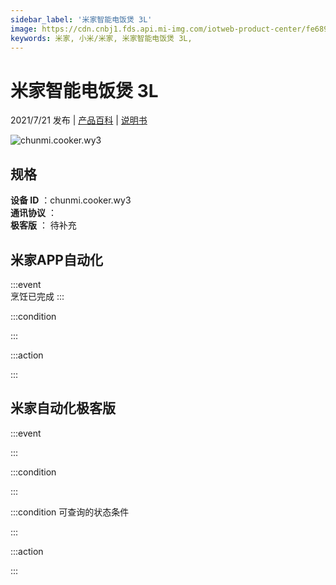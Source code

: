```yaml
---
sidebar_label: '米家智能电饭煲 3L'
image: https://cdn.cnbj1.fds.api.mi-img.com/iotweb-product-center/fe689b420c29ab207c4b66abae222aed_realism_K7C_normal.png?GalaxyAccessKeyId=AKVGLQWBOVIRQ3XLEW&Expires=9223372036854775807&Signature=v9q1FC1JZFyQIH1bv1Y1vD2fs1c=
keywords: 米家, 小米/米家, 米家智能电饭煲 3L, 
---
```

# 米家智能电饭煲 3L

2021/7/21 发布 | [产品百科](https://home.mi.com/webapp/content/baike/product/index.html?model=chunmi.cooker.wy3/) | [说明书](https://home.mi.com/views/introduction.html?model=chunmi.cooker.wy3&region=cn)

![chunmi.cooker.wy3](https://cdn.cnbj1.fds.api.mi-img.com/iotweb-product-center/fe689b420c29ab207c4b66abae222aed_realism_K7C_normal.png?GalaxyAccessKeyId=AKVGLQWBOVIRQ3XLEW&Expires=9223372036854775807&Signature=v9q1FC1JZFyQIH1bv1Y1vD2fs1c=)

## 规格  
> 
**设备 ID** ：chunmi.cooker.wy3  
**通讯协议** ：  
**极客版**  ： 待补充 


## 米家APP自动化  

:::event  
烹饪已完成
:::

:::condition  

:::

:::action   

:::

## 米家自动化极客版  

:::event  

:::

:::condition  

:::

:::condition 可查询的状态条件  

:::

:::action  

:::

        
